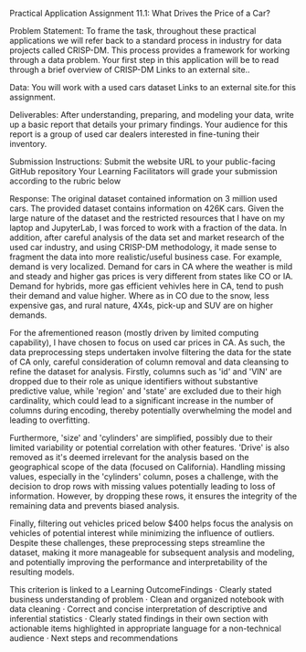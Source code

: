 Practical Application Assignment 11.1: What Drives the Price of a Car?

Problem Statement:
To frame the task, throughout these practical applications we will refer back to a standard process in industry for data projects called CRISP-DM. This process provides a framework for working through a data problem. Your first step in this application will be to read through a brief overview of CRISP-DM Links to an external site..

Data:
You will work with a used cars dataset Links to an external site.for this assignment.

Deliverables:
After understanding, preparing, and modeling your data, write up a basic report that details your primary findings. Your audience for this report is a group of used car dealers interested in fine-tuning their inventory.

Submission Instructions:
Submit the website URL to your public-facing GitHub repository
Your Learning Facilitators will grade your submission according to the rubric below


Response:
The original dataset contained information on 3 million used cars. The provided dataset contains information on 426K cars. Given the large nature of the dataset and the restricted resources that I have on my laptop and JupyterLab, I was forced to work with a fraction of the data. In addition, after careful analysis of the data set and market research of the used car industry, and using CRISP-DM methodology, it made sense to fragment the data into more realistic/useful business case. For example, demand is very localized. Demand for cars in CA where the weather is mild and steady and higher gas prices is very different from states like CO or IA. Demand for hybrids, more gas efficient vehivles here in CA, tend to push their demand and value higher. Where as in CO due to the snow, less expensive gas, and rural nature, 4X4s, pick-up and SUV are on higher demands.  

For the afrementioned reason (mostly driven by limited computing capability), I have chosen to focus on used car prices in CA. As such, the data preprocessing steps undertaken involve filtering the data for the state of CA only, careful consideration of column removal and data cleansing to refine the dataset for analysis. Firstly, columns such as 'id' and 'VIN' are dropped due to their role as unique identifiers without substantive predictive value, while 'region' and 'state' are excluded due to their high cardinality, which could lead to a significant increase in the number of columns during encoding, thereby potentially overwhelming the model and leading to overfitting.

Furthermore, 'size' and 'cylinders' are simplified, possibly due to their limited variability or potential correlation with other features. 'Drive' is also removed as it's deemed irrelevant for the analysis based on the geographical scope of the data (focused on California). Handling missing values, especially in the 'cylinders' column, poses a challenge, with the decision to drop rows with missing values potentially leading to loss of information. However, by dropping these rows, it ensures the integrity of the remaining data and prevents biased analysis. 

Finally, filtering out vehicles priced below $400 helps focus the analysis on vehicles of potential interest while minimizing the influence of outliers. Despite these challenges, these preprocessing steps streamline the dataset, making it more manageable for subsequent analysis and modeling, and potentially improving the performance and interpretability of the resulting models.

This criterion is linked to a Learning OutcomeFindings
· Clearly stated business understanding of problem
· Clean and organized notebook with data cleaning
· Correct and concise interpretation of descriptive and inferential statistics
· Clearly stated findings in their own section with actionable items highlighted in appropriate language for a non-technical audience
· Next steps and recommendations
